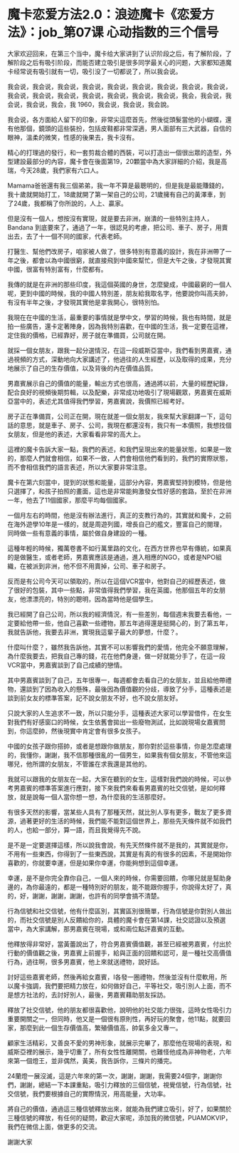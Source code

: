 # 魔卡恋爱方法2.0：浪迹魔卡《恋爱方法》：job_第07课 心动指数的三个信号

大家欢迎回来，在第三个当中，魔卡给大家讲到了认识阶段之后，有了解阶段，了解阶段之后有吸引阶段，而能否建立吸引是很多同学最关心的问题，大家都知道魔卡经常说有吸引就有一切，吸引没了一切都说了，所以我会说。

我会说，我会说，我会说，我会说，我会说，我会说，我会说，我会说，我会说，我会说，我会说，我会说，我会说，我会说，我会说，我会说，我会，我会说，我会说，我会说，我会，我 1960，我会说，我会说，我会說。

我会说，各方面給人留下的印象，非常尖這麼首先，然後從頭髮當他的小蝴蝶，還有他那個，鏡頭的這些裝扮，包括皮鞋都非常深適，男人面部有三大武器，自信的眼神，溫柔的微笑，性感的後果去，我卡沒有。

精心的打理過的發行，和一套剪裁合體的西裝，可以打造出一個很出眾的造型，外型建設最部分的內容，魔卡會在後面第19，20顆當中為大家詳細的介紹，我是高瑞，今天28歲，我們家有六口人。

Mamama爸爸還有我三個弟弟，我一年不算是最聰明的，但是我是最能賺錢的，我十歲就開始打工，18歲就開了第一架自己的公司，21歲擁有自己的黃澤車，到了24歲，我都稱了你所說的，人上、贏家。

但是沒有一個人，想按沒有實現，就是要去非洲，崩潰的一些特別主持人，Bandana 到底要來了，通過了一年，很認見的考慮，把公司、車子、房子，用賣出去，去了十一個不同的國家，代表老師。

打醫生、幫他們改房子，咱家被人做了，很多特別有意義的設計，我在非洲帶了一年之後，都會以為中國很窮，就直接飛到中國來幫忙，但是大午之後，才發現其實中國，很富有特別富有，什麼都有。

我傳的就是在非洲的那些印度，我這個英國的身世，怎麼變成，中國最窮的一個人呢，更到中國的時候，我的中國人特別差，朋友給我取名字，他要說你叫高夫帥，有沒有半年之後，才發現其實他是拿我開心，很特別怕。

我現在在中國的生活，最重要的事情就是學中文，學習的時候，我也有時間，就是拍一些廣告，還卡定著陣身，因為我特別喜歡，在中國的生活，我一定要在這裡，定住我的價格，已經靠好，房子就在準備買，公司就在開。

就採一個女朋友，跟我一起分選情況，在這一段威斯亞當中，我們看到男嘉賓，通過視頻的方式，深動地向大家講述了，他過往的人生經歷，以及取得的成果，充分地展示了自己的生存價值，以及背後的內在價值品質。

男嘉賓展示自己的價值的能量，輸出方式也很高，通過將以前，大量的經歷紀錄，配合良好的視頻後期剪輯，以及配樂，非常成功地吸引了現場觀眾，男嘉賓在威斯亞當中的，表述尤其值得我們學習，男嘉賓說，我價照已經考好。

房子正在準備買，公司正在開，現在就差一個女朋友，我來幫大家翻譯一下，這句話的意思，就是車子、房子、公司，我現在都還沒有，我只有一本價照，我想找個女朋友，但是他的表述，大家看看非常的高大上。

這裡的魔卡告訴大家一點，我們的表述，和我們呈現出來的能量狀態，如果是一致的，那麼人們就會相信，如果不一致，人們會相信他們看到的，我們的實際狀態，而不會相信我們的語言表述，所以大家要非常注意。

魔卡在第六刻當中，提到的狀態和能量，這部分內容，男嘉賓堅持到模特，但是他只選擇了，和孩子拍照的畫面，這也是非常能夠激發女性好感的套路，至於在非洲一年，他去了11個國家，那麼平均每個國家。

一個月左右的時間，他是沒有辦法進行，真正的支教行為的，其實就和魔卡，之前在海外遊學10年是一樣的，就是周遊列國，增長自己的艦文，豐富自己的閱理，同時做一些有意義的事情，屬於做自身建設的一種。

這種年輕的時候，獨萬卷書不如行萬里路的文化，在西方世界也早有傳統，如果真的是做醫生，或者老師，男嘉賓應該是通過，進入相應的NGO，或者是NPO組織，在被派到非洲，他不但不用賣掉，公司、車子和房子。

反而是有公司今天可以領取的，所以在這個VCR當中，他對自己的經歷表述，做了很好的包裝，其中一些點，非常值得我們學習，我在英國，他那個五年的女朋友，他漂漂亮的，特別的聰明，因為當時他是個學生。

我已經開了自己公司，所以我的經濟情況，有一些差別，每個週末我要去看他，一定要給他帶一些，他自己喜歡一些禮物，那五年過得還是挺開心的，到了第五年，我就告訴他，我要去非洲，實現我這輩子最大的夢想，什麼？。

什麼叫什麼？，雖然我告訴他，其實不可以影響我們的愛情，他完全不願意理解，為什麼我要去，把我自己專的錢，花在他們身邊，做一好就能分手了，在這一段VCR當中，男嘉賓談到了自己成績的戀情。

其中男嘉賓談到了自己，五年很專一，每週都會去看自己的女朋友，並且給他帶禮物，還談到了因為收入的懸殊，最後因為價值觀的分歧，導致了分手，這種表述是談到前女友的標準答案，記不說女朋友不好，也不說女朋友好。

只說大家的人生追求不一致，所以只能分手，這種表述大家可以學習借件，在女生對我們有好感窗口的時候，女生依舊會拋出一些廢物測試，比如說現場女嘉賓問到，你這麼帥，然後現實中肯定會有很多女孩子。

中國的女孩子跟你搭帥，或者是想跟你做朋友，那你對於這些事情，你是怎麼處理的，我懂你，謝謝，我不信那種很亂的一個男生，如果我有個女朋友，不管他來這哪兒，他所謂的女朋友，不管誰在求我還是其他的。

我就可以跟我的女朋友在一起，大家在聽到的女生，這樣對我們說的時候，可以參考男嘉賓的標準答案進行應對，接下來我們來看看男嘉賓的社交信號，是如何釋放，就是說每一個人當你想一想，為什麼我的生活那麼好。

有很多天然的影響，當某些人具有了那種天然，就比別人享有更多，戰友了更多資源，過著更好的生活的時候，我們能不能對這個世界上，那些先天條件就不如我們的人，也給一部分，算一語，而且我覺得先不說。

是不是一定要選擇這樣，所以說我會說，有先天然條件就不是我的，其實就是你，不用有一些東西，你得到了一些東西說，其實是有真的有很多的因素，不是開始你喜歡的，你就要幸運，但是如果你幸運，你能夠想到這個幸運。

幸運，是不是你完全靠你自己，一個人來的時候，你需要回饋，你哪兒就是幫助身邊的，為你最遠的，都是一種特別好的朋友，能不能跟你握手，你說得太好了，真的，好，謝謝，謝謝，謝謝，也許有的同學會搞不清楚。

行為信號和社交信號，他有什麼區別，其實區別很簡單，行為信號是你對別人做出的，而社交信號是別人反饋給你的，具體的魔卡會在第14課，社交認證以及預選當中，為大家講解，那男嘉賓在現場，或和兩位點評嘉賓的互動。

他釋放得非常好，當黃蕾說出了，符合男嘉賓價值觀，甚至已經被男嘉賓，付出於行動的價值觀之後，男嘉賓上前握手，給與正面的回饋和認可，是一種社交高價值行為，過往啊，很多男嘉賓，他上來就送禮物，說好話。

討好這些嘉賓老師，然後再給女嘉賓，I各發一圈禮物，然後並沒有什麼軟用，所以魔卡強調，我們要把精力放在，如何做好自己，平等社交，吸引別人上面，而不是想方社法的，去討好別人，最後，男嘉賓藉助朋友採訪。

釋放了社交信號，他的朋友都很喜歡他，說明他的社交能力很強，這時女性吸引力重要開關之一，但同時，他又是一個很有原則性，再好玩的聚會，他11點，就要回家，那麼到此一個生存價值高，繁殖價值高，帥氣多金又專一。

顧家生活精彩，又善良不愛的男神形象，就展示完畢了，那麼他在現場的表現，和威斯亞裡的展示，幾乎切重了，所有女性性離開關，也難怪他成為非神物老，六年來第一個燈王，並非偶然，黃美，我告訴你，三條片的播完。

24蘭燈一展沒滅，這是六年來的第一次，謝謝，謝謝，我需要24個字，謝謝你們，謝謝，總結一下本課重點，吸引力釋放的三個信號，視覺信號，行為信號，社交信號，我們要根據自己的實際情況，用高能量，大功率。

將自己的價值，通過這三種信號釋放出來，就能為我們建立吸引，好了，如果關於三種信號的釋放，有任何的疑問，歡迎大家呢，添加我的微信號，PUAMOKVIP，我們在微信上面，做更多的交流。

謝謝大家